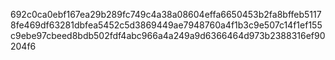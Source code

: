 692c0ca0ebf167ea29b289fc749c4a38a08604effa6650453b2fa8bffeb51178fe469df63281dbfea5452c5d3869449ae7948760a4f1b3c9e507c14f1ef155c9ebe97cbeed8bdb502fdf4abc966a4a249a9d6366464d973b2388316ef90204f6
